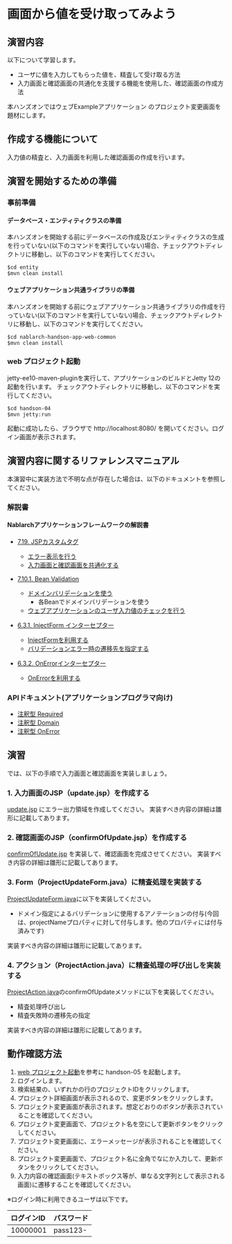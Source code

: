画面から値を受け取ってみよう
==================================

## 演習内容
以下について学習します。

 - ユーザに値を入力してもらった値を、精査して受け取る方法
 - 入力画面と確認画面の共通化を支援する機能を使用した、確認画面の作成方法

本ハンズオンではウェブExampleアプリケーション のプロジェクト変更画面を題材にします。

## 作成する機能について

入力値の精査と、入力画面を利用した確認画面の作成を行います。

## 演習を開始するための準備

### 事前準備

#### データベース・エンティティクラスの準備
本ハンズオンを開始する前にデータベースの作成及びエンティティクラスの生成を行っていない(以下のコマンドを実行していない)場合、チェックアウトディレクトリに移動し、以下のコマンドを実行してください。

    $cd entity
    $mvn clean install

#### ウェブアプリケーション共通ライブラリの準備
本ハンズオンを開始する前にウェブアプリケーション共通ライブラリの作成を行っていない(以下のコマンドを実行していない)場合、チェックアウトディレクトリに移動し、以下のコマンドを実行してください。

    $cd nablarch-handson-app-web-common
    $mvn clean install

### web プロジェクト起動
jetty-ee10-maven-pluginを実行して、アプリケーションのビルドとJetty 12の起動を行います。
チェックアウトディレクトリに移動し、以下のコマンドを実行してください。

    $cd handson-04
    $mvn jetty:run

起動に成功したら、ブラウザで http://localhost:8080/ を開いてください。ログイン画面が表示されます。

## 演習内容に関するリファレンスマニュアル
本演習中に実装方法で不明な点が存在した場合は、以下のドキュメントを参照してください。

### 解説書

#### Nablarchアプリケーションフレームワークの解説書

- [7.19. JSPカスタムタグ](https://nablarch.github.io/docs/5u21/doc/application_framework/application_framework/libraries/tag.html#jsp)
	- [エラー表示を行う](https://nablarch.github.io/docs/5u21/doc/application_framework/application_framework/libraries/tag.html#tag-write-error)
	- [入力画面と確認画面を共通化する](https://nablarch.github.io/docs/5u21/doc/application_framework/application_framework/libraries/tag.html#tag-make-common)

- [7.10.1. Bean Validation](https://nablarch.github.io/docs/5u21/doc/application_framework/application_framework/libraries/validation/bean_validation.html#bean-validation)
	- [ドメインバリデーションを使う](https://nablarch.github.io/docs/5u21/doc/application_framework/application_framework/libraries/validation/bean_validation.html#bean-validation-domain-validation)
		- 各Beanでドメインバリデーションを使う
  - [ウェブアプリケーションのユーザ入力値のチェックを行う](https://nablarch.github.io/docs/5u21/doc/application_framework/application_framework/libraries/validation/bean_validation.html#bean-validation-web-application)

- [6.3.1. InjectForm インターセプター](https://nablarch.github.io/docs/5u21/doc/application_framework/application_framework/handlers/web_interceptor/InjectForm.html#injectform)
	- [InjectFormを利用する](https://nablarch.github.io/docs/5u21/doc/application_framework/application_framework/handlers/web_interceptor/InjectForm.html#id4)
	- [バリデーションエラー時の遷移先を指定する](https://nablarch.github.io/docs/5u21/doc/application_framework/application_framework/handlers/web_interceptor/InjectForm.html#id5)

- [6.3.2. OnErrorインターセプター](https://nablarch.github.io/docs/5u21/doc/application_framework/application_framework/handlers/web_interceptor/on_error.html#onerror)
  - [OnErrorを利用する](https://nablarch.github.io/docs/5u21/doc/application_framework/application_framework/handlers/web_interceptor/on_error.html#id4)

### APIドキュメント(アプリケーションプログラマ向け)
- [注釈型 Required](https://nablarch.github.io/docs/5u21/publishedApi/nablarch-all/publishedApiDoc/programmer/nablarch/core/validation/ee/Required.html)
- [注釈型 Domain](https://nablarch.github.io/docs/5u21/publishedApi/nablarch-all/publishedApiDoc/programmer/nablarch/core/validation/ee/Domain.html)
- [注釈型 OnError](https://nablarch.github.io/docs/5u21/publishedApi/nablarch-all/publishedApiDoc/programmer/nablarch/fw/web/interceptor/OnError.html)


## 演習
では、以下の手順で入力画面と確認画面を実装しましょう。

### 1. 入力画面のJSP（update.jsp）を作成する
[update.jsp](./src/main/webapp/WEB-INF/view/project/update.jsp) にエラー出力領域を作成してください。
  実装すべき内容の詳細は雛形に記載してあります。


### 2. 確認画面のJSP（confirmOfUpdate.jsp）を作成する
[confirmOfUpdate.jsp](./src/main/webapp/WEB-INF/view/project/confirmOfUpdate.jsp) を実装して、確認画面を完成させてください。
  実装すべき内容の詳細は雛形に記載してあります。


### 3. Form（ProjectUpdateForm.java）に精査処理を実装する
[ProjectUpdateForm.java](./src/main/java/com/nablarch/example/app/web/form/ProjectUpdateForm.java)に以下を実装してください。

- ドメイン指定によるバリデーションに使用するアノテーションの付与(今回は、projectNameプロパティに対して付与します。他のプロパティには付与済みです)

実装すべき内容の詳細は雛形に記載してあります。


### 4. アクション（ProjectAction.java）に精査処理の呼び出しを実装する
[ProjectAction.java](./src/main/java/com/nablarch/example/app/web/action/ProjectAction.java)のconfirmOfUpdateメソッドに以下を実装してください。

- 精査処理呼び出し
- 精査失敗時の遷移先の指定

実装すべき内容の詳細は雛形に記載してあります。


## 動作確認方法

1. [web プロジェクト起動](#web-プロジェクト起動)を参考に handson-05 を起動します。
2. ログインします。
3. 検索結果の、いずれかの行のプロジェクトIDをクリックします。
4. プロジェクト詳細画面が表示されるので、変更ボタンをクリックします。
5. プロジェクト変更画面が表示されます。想定どおりのボタンが表示されていることを確認してください。
6. プロジェクト変更画面で、プロジェクト名を空にして更新ボタンをクリックしてください。
7. プロジェクト変更画面に、エラーメッセージが表示されることを確認してください。
8. プロジェクト変更画面で、プロジェクト名に全角でなにか入力して、更新ボタンをクリックしてください。
9.  入力内容の確認画面(テキストボックス等が、単なる文字列として表示される画面)に遷移することを確認してください。

※ログイン時に利用できるユーザは以下です。

| ログインID | パスワード |
|:-------- |:---------|
| 10000001 | pass123- |
